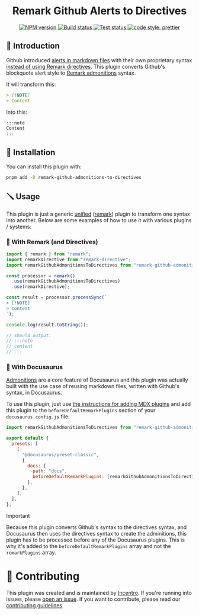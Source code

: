 <div align="center">
  <h1 align="center">Remark Github Alerts to Directives</h1>

  <a href="https://www.npmjs.com/package/remark-github-admonitions-to-directives">
    <img alt="NPM version" src="https://img.shields.io/npm/v/remark-github-admonitions-to-directives?logo=npm&style=flat-square">
  </a>
  <a href="https://github.com/incentro-dc/remark-github-admonitions-to-directives/actions/workflows/build.yml">
    <img alt="Build status" src="https://img.shields.io/github/actions/workflow/status/incentro-dc/remark-github-admonitions-to-directives/build.yml?label=Builds&logo=github&style=flat-square">
  </a>
  <a href="https://github.com/incentro-dc/remark-github-admonitions-to-directives/actions/workflows/test.yml">
    <img alt="Test status" src="https://img.shields.io/github/actions/workflow/status/incentro-dc/remark-github-admonitions-to-directives/test.yml?label=Tests&logo=vitest&style=flat-square">
  </a>
  <a href="https://prettier.io/">
    <img alt="code style: prettier" src="https://img.shields.io/badge/code_style-prettier-ff69b4.svg?logo=prettier&style=flat-square">
  </a>
</div>

## 💫 Introduction

Github introduced [alerts in markdown files](https://docs.github.com/en/get-started/writing-on-github/getting-started-with-writing-and-formatting-on-github/basic-writing-and-formatting-syntax#alerts) with their own proprietary syntax [instead of using Remark directives](https://github.com/orgs/community/discussions/16925#discussioncomment-2791869). This plugin converts Github's blockquote alert style to [Remark admonitions](https://github.com/elviswolcott/remark-admonitions) syntax.

It will transform this:

```markdown
> [!NOTE]
> Content
```

Into this:

```markdown
:::note
Content
:::
```

## 💾 Installation

You can install this plugin with:

```bash
pnpm add -D remark-github-admonitions-to-directives
```

## 🪛 Usage

This plugin is just a generic [unified](https://github.com/unifiedjs/unified) ([remark](https://github.com/remarkjs/remark)) plugin to transform one syntax into another. Below are some examples of how to use it with various plugins / systems:

### 📃 With Remark (and Directives)

```typescript
import { remark } from "remark";
import remarkDirective from "remark-directive";
import remarkGithubAdmonitionsToDirectives from "remark-github-admonitions-to-directives";

const processor = remark()
  .use(remarkGithubAdmonitionsToDirectives)
  .use(remarkDirective);

const result = processor.processSync(`
> [!NOTE]
> content
`);

console.log(result.toString());

// should output:
// :::note
// content
// :::
```

### 🦖 With Docusaurus

[Admonitions](https://docusaurus.io/docs/markdown-features/admonitions) are a core feature of Docusaurus and this plugin was actually built with the use case of reusing markdown files, written with Github's syntax, in Docusaurus.

To use this plugin, just use [the instructions for adding MDX plugins](https://docusaurus.io/docs/markdown-features/plugins) and add this plugin to the `beforeDefaultRemarkPlugins` section of your `docusaurus.config.js` file:

```javascript
import remarkGithubAdmonitionsToDirectives from "remark-github-admonitions-to-directives";

export default {
  presets: [
    [
      "@docusaurus/preset-classic",
      {
        docs: {
          path: "docs",
          beforeDefaultRemarkPlugins: [remarkGithubAdmonitionsToDirectives],
        },
      },
    ],
  ],
};
```

> [!IMPORTANT]
> Because this plugin converts Github's syntax to the directives syntax, and Docusaurus then uses the directives syntax to create the adminitions, this plugin has to be processed before any of the Docusaurus plugins. This is why it's added to the `beforeDefaultRemarkPlugins` array and not the `remarkPlugins` array.

# 🙌 Contributing

This plugin was created and is maintained by [Incentro](https://www.incentro.com/). If you're running into issues, please [open an issue](https://github.com/incentro-dc/remark-github-admonitions-to-directives/issues/new). If you want to contribute, please read our [contributing guidelines](./CONTRIBUTING.md).
